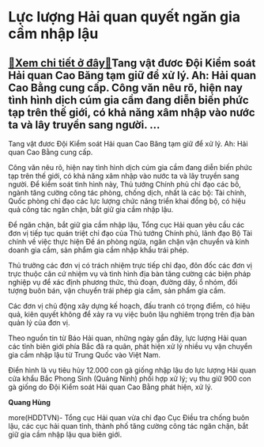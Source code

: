 Lực lượng Hải quan quyết ngăn gia cầm nhập lậu
==============================================

[:gift:Xem chi tiết ở đây:gift:](https://hddtvn.com/luc-luong-hai-quan-quyet-ngan-gia-cam-nhap-lau/)Tang vật đươc Đội Kiểm soát Hải quan Cao Băng tạm giữ để xử lý. Ah: Hải quan Cao Bằng cung cấp. Công văn nêu rõ, hiện nay tình hình dịch cúm gia cầm đang diễn biến phức tạp trên thế giới, có khả năng xâm nhập vào nước ta và lây truyền sang người. …
--------------------------------------------------------------------------------------------------------------------------------------------------------------------------------------------------------------------------------------------------------







 






 Tang vật đươc Đội Kiểm soát Hải quan Cao Băng tạm giữ để xử lý. Ah: Hải quan Cao Bằng cung cấp. 


Công văn nêu rõ, hiện nay tình hình dịch cúm gia cầm đang diễn biến phức tạp trên thế giới, có khả năng xâm nhập vào nước ta và lây truyền sang người. Để kiểm soát tình hình này, Thủ tướng Chính phủ chỉ đạo các bô, ngành tăng cường công tác phòng, chống dịch, nhất là các bộ: Tài chính, Quốc phòng chỉ đạo các lực lượng chức năng triển khai đồng bộ, có hiệu quả công tác ngăn chặn, bắt giữ gia cầm nhập lậu.


 Để ngăn chặn, bắt giữ gia cầm nhập lậu, Tổng cục Hải quan yêu cầu các đơn vị tiếp tục quán triệt chỉ đạo của Thủ tướng Chính phủ, lãnh đạo Bộ Tài chính về việc thực hiện Đề án phòng ngừa, ngăn chặn vận chuyển và kinh doanh gia cầm, sản phẩm gia cầm nhập khẩu trái phép.


 Thủ trưởng các đơn vị có trách nhiệm trực tiếp chỉ đạo, đôn đốc các đơn vị trực thuộc căn cứ nhiệm vụ và tình hình địa bàn tăng cường các biện pháp nghiệp vụ để xác định phương thức, thủ đoạn, đường dây, ổ nhóm, đối tượng buôn bán, vận chuyển trái phép gia cầm, sản phẩm gia cầm.


 Các đơn vị chủ động xây dựng kế hoạch, đấu tranh có trọng điểm, có hiệu quả, kiên quyết không để xảy ra vụ việc buôn lậu nghiêm trọng trên địa bàn quản lý của đơn vị.


 Theo nguồn tin từ Báo Hải quan, những ngày gần đây, lực lượng Hải quan các tỉnh biên giới phía Bắc đã ra quân, phát hiện xử lý nhiều vụ vận chuyển gia cầm nhập lậu từ Trung Quốc vào Việt Nam.


 Điển hình là vụ tiêu hủy 12.000 con gà giống nhập lậu do lực lượng Hải quan cửa khẩu Bắc Phong Sinh (Quảng Ninh) phối hợp xử lý; vụ thu giữ 900 con gà giống do Đội Kiểm soát Hải quan Cao Bằng phát hiện, xử lý.






**Quang Hùng**



more(HDDTVN)- Tổng cục Hải quan vừa chỉ đạo Cục Điều tra chống buôn lậu, các cục hải quan tỉnh, thành phố tăng cường công tác ngăn chặn, bắt giữ gia cầm nhập lậu qua biên giới.

